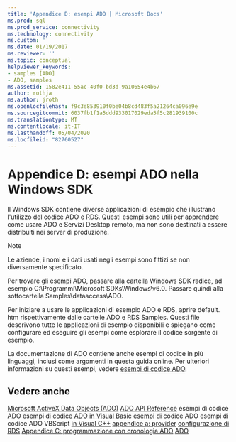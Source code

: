 ```yaml
---
title: 'Appendice D: esempi ADO | Microsoft Docs'
ms.prod: sql
ms.prod_service: connectivity
ms.technology: connectivity
ms.custom: ''
ms.date: 01/19/2017
ms.reviewer: ''
ms.topic: conceptual
helpviewer_keywords:
- samples [ADO]
- ADO, samples
ms.assetid: 1582e411-55ac-40f0-bd3d-9a10654e4b67
author: rothja
ms.author: jroth
ms.openlocfilehash: f9c3e853910f0be04b8cd483f5a21264ca096e9e
ms.sourcegitcommit: 6037fb1f1a5ddd933017029eda5f5c281939100c
ms.translationtype: MT
ms.contentlocale: it-IT
ms.lasthandoff: 05/04/2020
ms.locfileid: "82760527"
---
```

# <a name="appendix-d-ado-samples-in-the-windows-sdk"></a>Appendice D: esempi ADO nella Windows SDK
Il Windows SDK contiene diverse applicazioni di esempio che illustrano l'utilizzo del codice ADO e RDS. Questi esempi sono utili per apprendere come usare ADO e Servizi Desktop remoto, ma non sono destinati a essere distribuiti nei server di produzione.

> [!NOTE]
>  Le aziende, i nomi e i dati usati negli esempi sono fittizi se non diversamente specificato.

 Per trovare gli esempi ADO, passare alla cartella Windows SDK radice, ad esempio C:\Programmi\Microsoft SDKs\Windows\v6.0. Passare quindi alla sottocartella Samples\dataaccess\ADO.

 Per iniziare a usare le applicazioni di esempio ADO e RDS, aprire default. htm rispettivamente dalle cartelle ADO e RDS Samples. Questi file descrivono tutte le applicazioni di esempio disponibili e spiegano come configurare ed eseguire gli esempi come esplorare il codice sorgente di esempio.

 La documentazione di ADO contiene anche esempi di codice in più linguaggi, inclusi come argomenti in questa guida online. Per ulteriori informazioni su questi esempi, vedere [esempi di codice ADO](../../../ado/reference/ado-api/ado-code-examples.md).

## <a name="see-also"></a>Vedere anche
 [Microsoft ActiveX Data Objects (ADO)](../../../ado/microsoft-activex-data-objects-ado.md) [ADO API Reference](../../../ado/reference/ado-api/ado-api-reference.md) esempi di codice ADO esempi di [codice ADO](../../../ado/reference/ado-api/ado-code-examples.md) [in Visual Basic](../../../ado/reference/ado-api/ado-code-examples-in-visual-basic.md) [esempi](../../../ado/reference/ado-api/ado-code-examples-vbscript.md) di codice ADO esempi di codice ADO VBScript [in Visual C++](../../../ado/reference/ado-api/ado-code-examples-in-visual-c.md) [appendice a: provider](../../../ado/guide/appendixes/appendix-a-providers.md) [configurazione di RDS](../../../ado/guide/remote-data-service/configuring-rds.md) [Appendice C: programmazione con cronologia ADO](../../../ado/guide/appendixes/appendix-c-programming-with-ado.md) [ADO](../../../ado/guide/ado-history.md)
